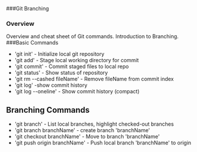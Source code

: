 ###Git Branching

### Overview

Overview and cheat sheet of Git commands. Introduction to Branching.
###Basic Commands

* 'git init' - Initialize local git repository
* 'git add' - Stage local working directory for commit
* 'git commit' - Commit staged files  to local repo
* 'git status' - Show status of repository
* 'git rm --cashed fileName' - Remove fileName from commit index
* 'git log' -show commit history
* 'git log --oneline' - Show commit history (compact)

## Branching Commands
* 'git branch' - List local branches, highlight checked-out branches
* 'git branch branchName' - create branch 'branchName'
* 'git checkout branchName' - Move to branch 'branchName'
* 'git push origin branchName' - Push local branch 'branchName' to origin
